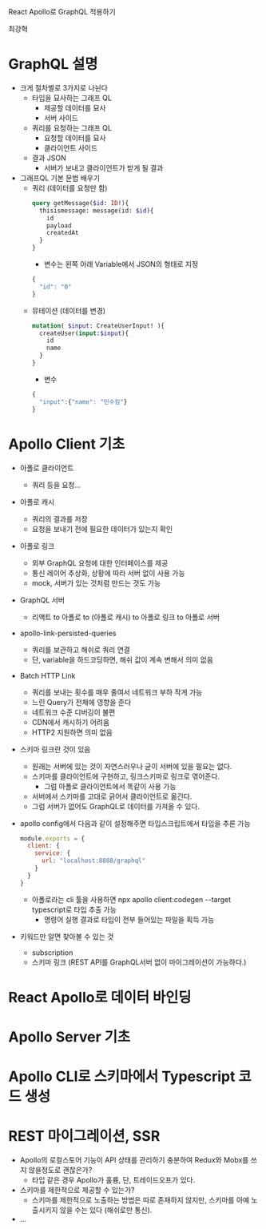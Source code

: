 React Apollo로 GraphQL 적용하기

최강혁

# GraphQL 설명
- 크게 절차별로 3가지로 나뉜다
  - 타입을 묘사하는 그래프 QL
    - 제공할 데이터를 묘사
    - 서버 사이드
  - 쿼리를 요청하는 그래프 QL
    - 요청할 데이터를 묘사
    - 클라이언트 사이드
  - 결과 JSON
    - 서버가 보내고 클라이언트가 받게 될 결과
- 그래프QL 기본 문법 배우기
  - 쿼리 (데이터를 요청만 함)
    ```graphql
    query getMessage($id: ID!){
      thisismessage: message(id: $id){
        id
        payload
        createdAt
      }
    }
    ```
    - 변수는 왼쪽 아래 Variable에서 JSON의 형태로 지정
    ```js
    {
      "id": "0"
    }
    ```
  - 뮤테이션 (데이터를 변경)
    ```graphql
    mutation( $input: CreateUserInput! ){
      createUser(input:$input){
        id
        name
      }
    }
    ```
    - 변수
    ```js
    {
      "input":{"name": "민수킴"}
    }
    ```

# Apollo Client 기초
- 아폴로 클라이언트
  - 쿼리 등을 요청...

- 아폴로 캐시
  - 쿼리의 결과를 저장
  - 요청을 보내기 전에 필요한 데이터가 있는지 확인

- 아폴로 링크
  - 외부 GraphQL 요청에 대한 인터페이스를 제공
  - 통신 레이어 추상화, 상황에 따라 서버 없이 사용 가능
  - mock, 서버가 있는 것처럼 만드는 것도 가능

- GraphQL 서버
  - 리액트 to 아폴로 to (아폴로 캐시) to 아폴로 링크 to 아폴로 서버

- apollo-link-persisted-queries
  - 쿼리를 보관하고 해쉬로 쿼리 연결
  - 단, variable을 하드코딩하면, 해쉬 값이 계속 변해서 의미 없음
  
- Batch HTTP Link
  - 쿼리를 보내는 횟수를 매우 줄여서 네트워크 부하 작게 가능
  - 느린 Query가 전체에 영향을 준다
  - 네트워크 수준 디버깅이 불편
  - CDN에서 캐시하기 어려움
  - HTTP2 지원하면 의미 없음

- 스키마 링크란 것이 있음
  - 원래는 서버에 있는 것이 자연스러우나 굳이 서버에 있을 필요는 없다.
  - 스키마를 클라이언트에 구현하고, 링크스키마로 링크로 엮어준다.
    - 그럼 아폴로 클라이언트에서 똑같이 사용 가능
  - 서버에서 스키마를 고대로 긁어서 클라이언트로 옮긴다.
  - 그럼 서버가 없어도 GraphQL로 데이터를 가져올 수 있다.

- apollo config에서 다음과 같이 설정해주면 타입스크립트에서 타입을 추론 가능
  ```js
  module.exports = {
    client: {
      service: {
        url: "localhost:8888/graphql"
      }
    }
  }
  ```
  - 아폴로라는 cli 툴을 사용하면 npx apollo client:codegen --target typescript로 타입 추출 가능
    - 명령어 실행 결과로 타입이 전부 들어있는 파일을 획득 가능

- 키워드만 알면 찾아볼 수 있는 것 
  - subscription
  - 스키마 링크 (REST API를 GraphQL서버 없이 마이그레이션이 가능하다.)

# React Apollo로 데이터 바인딩


# Apollo Server 기초


# Apollo CLI로 스키마에서 Typescript 코드 생성


# REST 마이그레이션, SSR

- Apollo의 로컬스토어 기능이 API 상태를 관리하기 충분하여 Redux와 Mobx를 쓰지 않을정도로 괜찮은가?
  - 타입 같은 경우 Apollo가 훌륭, 단, 트레이드오프가 있다.
- 스키마를 제한적으로 제공할 수 있는가?
  - 스키마를 제한적으로 노출하는 방법은 따로 존재하지 않지만, 스키마를 아예 노출시키지 않을 수는 있다 (해쉬로만 통신).
- ...

